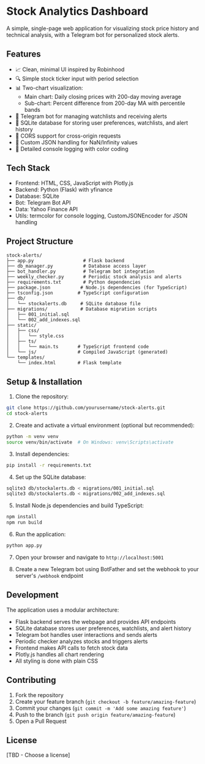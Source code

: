 # Stock Analytics Dashboard

A simple, single-page web application for visualizing stock price history and technical analysis, with a Telegram bot for personalized stock alerts.

## Features

- 📈 Clean, minimal UI inspired by Robinhood
- 🔍 Simple stock ticker input with period selection
- 📊 Two-chart visualization:
  - Main chart: Daily closing prices with 200-day moving average
  - Sub-chart: Percent difference from 200-day MA with percentile bands
- 🤖 Telegram bot for managing watchlists and receiving alerts
- 💾 SQLite database for storing user preferences, watchlists, and alert history
- 🔄 CORS support for cross-origin requests
- 🎨 Custom JSON handling for NaN/Infinity values
- 📝 Detailed console logging with color coding

## Tech Stack

- Frontend: HTML, CSS, JavaScript with Plotly.js
- Backend: Python (Flask) with yfinance
- Database: SQLite
- Bot: Telegram Bot API
- Data: Yahoo Finance API
- Utils: termcolor for console logging, CustomJSONEncoder for JSON handling

## Project Structure

```
stock-alerts/
├── app.py                  # Flask backend
├── db_manager.py           # Database access layer
├── bot_handler.py          # Telegram bot integration
├── weekly_checker.py       # Periodic stock analysis and alerts
├── requirements.txt        # Python dependencies
├── package.json           # Node.js dependencies (for TypeScript)
├── tsconfig.json         # TypeScript configuration
├── db/
│   └── stockalerts.db     # SQLite database file
├── migrations/            # Database migration scripts
│   ├── 001_initial.sql
│   └── 002_add_indexes.sql
├── static/
│   ├── css/
│   │   └── style.css
│   ├── ts/
│   │   └── main.ts       # TypeScript frontend code
│   └── js/               # Compiled JavaScript (generated)
└── templates/
    └── index.html        # Flask template
```

## Setup & Installation

1. Clone the repository:
```bash
git clone https://github.com/yourusername/stock-alerts.git
cd stock-alerts
```

2. Create and activate a virtual environment (optional but recommended):
```bash
python -m venv venv
source venv/bin/activate  # On Windows: venv\Scripts\activate
```

3. Install dependencies:
```bash
pip install -r requirements.txt
```

4. Set up the SQLite database:
```bash
sqlite3 db/stockalerts.db < migrations/001_initial.sql
sqlite3 db/stockalerts.db < migrations/002_add_indexes.sql
```

5. Install Node.js dependencies and build TypeScript:
```bash
npm install
npm run build
```

6. Run the application:
```bash
python app.py
```

7. Open your browser and navigate to `http://localhost:5001`

8. Create a new Telegram bot using BotFather and set the webhook to your server's `/webhook` endpoint

## Development

The application uses a modular architecture:
- Flask backend serves the webpage and provides API endpoints
- SQLite database stores user preferences, watchlists, and alert history
- Telegram bot handles user interactions and sends alerts
- Periodic checker analyzes stocks and triggers alerts
- Frontend makes API calls to fetch stock data
- Plotly.js handles all chart rendering
- All styling is done with plain CSS

## Contributing

1. Fork the repository
2. Create your feature branch (`git checkout -b feature/amazing-feature`)
3. Commit your changes (`git commit -m 'Add some amazing feature'`)
4. Push to the branch (`git push origin feature/amazing-feature`)
5. Open a Pull Request

## License

[TBD - Choose a license]
